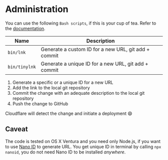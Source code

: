 # Administration

You can use the following `Bash scripts`, if this is your cup of tea. Refer to the [documentation](doc/administration.md).

| Name | Description |
| ---- | ----------- |
| `bin/lnk` | Generate a custom ID for a new URL, git add + commit |
| `bin/tinylnk` | Generate a unique ID for a new URL, git add + commit |

1. Generate a specific or a unique ID for a new URL
2. Add the link to the local git repository
3.  Commit the change with an adequate description to the local git repository
4. Push the change to GitHub

Cloudflare will detect the change and initiate a deployment 😄



## Caveat

The code is tested on OS X Ventura and you need only Node.js, if you want to use [ Nano ID](https://github.com/ai/nanoid) to generate URL. You get unique ID in terminal by calling `npx nanoid`, you do not need Nano ID to be installed _anywhere_.
